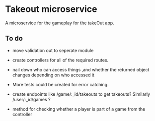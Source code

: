 # Takeout microservice
A microservice for the gameplay for the takeOut app. 

## To do

- move validation out to seperate module

- create controllers for all of the required routes. 

- nail down who can access things ,and whether the returned object changes depending on who accessed it

- More tests could be created for error catching. 

- create endpoints like /game/:_id/takeouts to get takeouts? Similarly /user/:_id/games ? 

- method for checking whether a player is part of a game from the controller